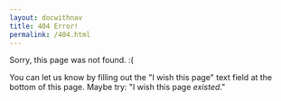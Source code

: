 ```yaml
---
layout: docwithnav
title: 404 Error!
permalink: /404.html
---
```


<script language="JavaScript">
$( document ).ready(function() {
  if (window.location.href.indexOf(".html") > -1) {
    var forwardingURL=window.location.href.replace(".html","").replace("/v1.1","").replace("/v1.0","");
    window.location.replace(forwardingURL);
  }
});
</script>

Sorry, this page was not found. :( 

You can let us know by filling out the "I wish this page" text field at
the bottom of this page. Maybe try: "I wish this page _existed_."

